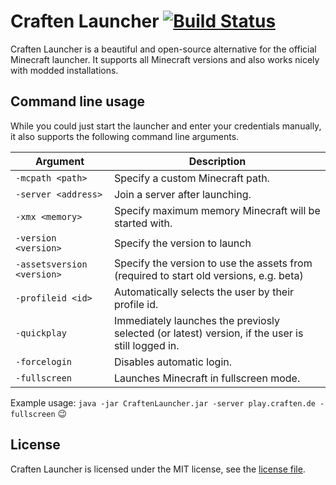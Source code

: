 # Craften Launcher [![Build Status](https://ci.wertarbyte.com/job/CraftenLauncher/badge/icon)](https://ci.wertarbyte.com/job/CraftenLauncher/)

Craften Launcher is a beautiful and open-source alternative for the official
Minecraft launcher. It supports all Minecraft versions and also works nicely
with modded installations.

## Command line usage

While you could just start the launcher and enter your credentials manually,
it also supports the following command line arguments.

| Argument            | Description                                            |
|---------------------|--------------------------------------------------------|
| `-mcpath <path>`    | Specify a custom Minecraft path.                       |
| `-server <address>` | Join a server after launching.                         |
| `-xmx <memory>`     | Specify maximum memory Minecraft will be started with. |
| `-version <version>`| Specify the  version to launch                         |
| `-assetsversion <version>`| Specify the version to use the assets from (required to start old versions, e.g. beta)            |
| `-profileid <id>`   | Automatically selects the user by their profile id.    |
| `-quickplay`        | Immediately launches the previosly selected (or latest) version, if the user is still logged in.               |
| `-forcelogin`       | Disables automatic login.                              |
| `-fullscreen`       | Launches Minecraft in fullscreen mode.                 |

Example usage: `java -jar CraftenLauncher.jar -server play.craften.de -fullscreen` :wink:

## License
Craften Launcher is licensed under the MIT license, see the
[license file][license].

[license]: https://github.com/TeamWertarbyte/craften-launcher/blob/master/LICENSE
